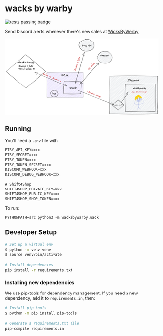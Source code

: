 # wacks by warby

![tests passing badge](https://github.com/allisonking/wacks-by-warby/actions/workflows/pytest.yaml/badge.svg)

Send Discord alerts whenever there's new sales at [WicksByWerby](https://www.etsy.com/shop/WicksByWerby)

![diagram](./images/wack.png)

## Running

You'll need a `.env` file with

```
ETSY_API_KEY=xxx
ETSY_SECRET=xxx
ETSY_TOKEN=xxx
ETSY_TOKEN_SECRET=xxx
DISCORD_WEBHOOK=xxx
DISCORD_DEBUG_WEBHOOK=xxx

# Shift4Shop
SHIFT4SHOP_PRIVATE_KEY=xxx
SHIFT4SHOP_PUBLIC_KEY=xxx
SHIFT4SHOP_SHOP_TOKEN=xxx
```

To run:

```
PYTHONPATH=src python3 -m wacksbywarby.wack
```

## Developer Setup

```sh
# Set up a virtual env
$ python -m venv venv
$ source venv/bin/activate

# Install dependencies
pip install -r requirements.txt
```

### Installing new dependencies

We use [pip-tools](https://github.com/jazzband/pip-tools) for dependency management. If you need a new dependency, add it to `requirements.in`, then:

```sh
# Install pip tools
$ python -m pip install pip-tools

# Generate a requirements.txt file
pip-compile requirements.in
```
